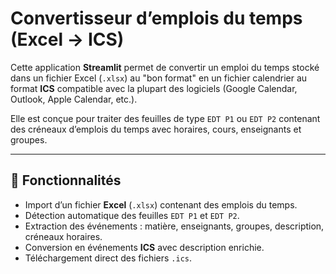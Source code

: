 # Convertisseur d’emplois du temps (Excel → ICS)

Cette application **Streamlit** permet de convertir un emploi du temps stocké dans un fichier Excel (`.xlsx`) au "bon format" en un fichier calendrier au format **ICS** compatible avec la plupart des logiciels (Google Calendar, Outlook, Apple Calendar, etc.).

Elle est conçue pour traiter des feuilles de type `EDT P1` ou `EDT P2` contenant des créneaux d’emplois du temps avec horaires, cours, enseignants et groupes.

---

## 🚀 Fonctionnalités

- Import d’un fichier **Excel** (`.xlsx`) contenant des emplois du temps.  
- Détection automatique des feuilles `EDT P1` et `EDT P2`.  
- Extraction des événements : matière, enseignants, groupes, description, créneaux horaires.  
- Conversion en événements **ICS** avec description enrichie.  
- Téléchargement direct des fichiers `.ics`.  
